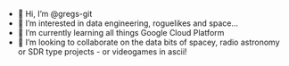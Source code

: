 - 👋 Hi, I’m @gregs-git
- 👀 I’m interested in data engineering, roguelikes and space...
- 🌱 I’m currently learning all things Google Cloud Platform 
- 💞️ I’m looking to collaborate on the data bits of spacey, radio astronomy or SDR type projects - or videogames in ascii!

<!---
gregs-git/gregs-git is a ✨ special ✨ repository because its `README.md` (this file) appears on your GitHub profile.
You can click the Preview link to take a look at your changes.
--->
